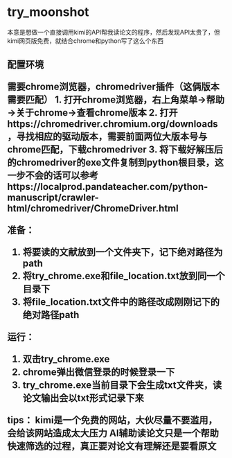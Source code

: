 <h1>try_moonshot</h1>
  <p>本意是想做一个直接调用kimi的API帮我读论文的程序，然后发现API太贵了，但kimi网页版免费，就结合chrome和python写了这么个东西</p>
<h2>配置环境
  
<p>需要chrome浏览器，chromedriver插件（这俩版本需要匹配）
1. 打开chrome浏览器，右上角菜单→帮助→关于chrome→查看chrome版本
2. 打开https://chromedriver.chromium.org/downloads，寻找相应的驱动版本，需要前面两位大版本号与chrome匹配，下载chromedriver
3. 将下载好解压后的chromedriver的exe文件复制到python根目录，这一步不会的话可以参考https://localprod.pandateacher.com/python-manuscript/crawler-html/chromedriver/ChromeDriver.html

准备：
1. 将要读的文献放到一个文件夹下，记下绝对路径为path
2. 将try_chrome.exe和file_location.txt放到同一个目录下
3. 将file_location.txt文件中的路径改成刚刚记下的绝对路径path

运行：
1. 双击try_chrome.exe
2. chrome弹出微信登录的时候登录一下
3. try_chrome.exe当前目录下会生成txt文件夹，读论文输出会以txt形式记录下来

tips：
kimi是一个免费的网站，大伙尽量不要滥用，会给该网站造成太大压力
AI辅助读论文只是一个帮助快速筛选的过程，真正要对论文有理解还是要看原文
